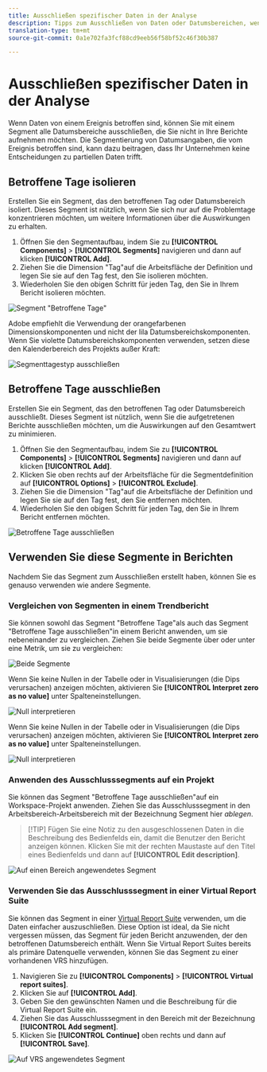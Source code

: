 ```yaml
---
title: Ausschließen spezifischer Daten in der Analyse
description: Tipps zum Ausschließen von Daten oder Datumsbereichen, wenn Sie sie nicht in Berichte aufnehmen möchten.
translation-type: tm+mt
source-git-commit: 0a1e702fa3fcf88cd9eeb56f58bf52c46f30b387

---
```



# Ausschließen spezifischer Daten in der Analyse

Wenn Daten von einem Ereignis [](overview.md)betroffen sind, können Sie mit einem Segment alle Datumsbereiche ausschließen, die Sie nicht in Ihre Berichte aufnehmen möchten. Die Segmentierung von Datumsangaben, die vom Ereignis betroffen sind, kann dazu beitragen, dass Ihr Unternehmen keine Entscheidungen zu partiellen Daten trifft.

## Betroffene Tage isolieren

Erstellen Sie ein Segment, das den betroffenen Tag oder Datumsbereich isoliert. Dieses Segment ist nützlich, wenn Sie sich nur auf die Problemtage konzentrieren möchten, um weitere Informationen über die Auswirkungen zu erhalten.

1. Öffnen Sie den Segmentaufbau, indem Sie zu **[!UICONTROL Components]** > **[!UICONTROL Segments]** navigieren und dann auf klicken **[!UICONTROL Add]**.
2. Ziehen Sie die Dimension &quot;Tag&quot;auf die Arbeitsfläche der Definition und legen Sie sie auf den Tag fest, den Sie isolieren möchten.
3. Wiederholen Sie den obigen Schritt für jeden Tag, den Sie in Ihrem Bericht isolieren möchten.

![Segment &quot;Betroffene Tage&quot;](assets/affected_days.jpg)

Adobe empfiehlt die Verwendung der orangefarbenen Dimensionskomponenten und nicht der lila Datumsbereichskomponenten. Wenn Sie violette Datumsbereichskomponenten verwenden, setzen diese den Kalenderbereich des Projekts außer Kraft:

![Segmenttagestyp ausschließen](assets/exclude_segment_day_type.jpg)

## Betroffene Tage ausschließen

Erstellen Sie ein Segment, das den betroffenen Tag oder Datumsbereich ausschließt. Dieses Segment ist nützlich, wenn Sie die aufgetretenen Berichte ausschließen möchten, um die Auswirkungen auf den Gesamtwert zu minimieren.

1. Öffnen Sie den Segmentaufbau, indem Sie zu **[!UICONTROL Components]** > **[!UICONTROL Segments]** navigieren und dann auf klicken **[!UICONTROL Add]**.
2. Klicken Sie oben rechts auf der Arbeitsfläche für die Segmentdefinition auf **[!UICONTROL Options]** > **[!UICONTROL Exclude]**.
3. Ziehen Sie die Dimension &quot;Tag&quot;auf die Arbeitsfläche der Definition und legen Sie sie auf den Tag fest, den Sie entfernen möchten.
4. Wiederholen Sie den obigen Schritt für jeden Tag, den Sie in Ihrem Bericht entfernen möchten.

![Betroffene Tage ausschließen](assets/exclude_affected_days.jpg)

## Verwenden Sie diese Segmente in Berichten

Nachdem Sie das Segment zum Ausschließen erstellt haben, können Sie es genauso verwenden wie andere Segmente.

### Vergleichen von Segmenten in einem Trendbericht

Sie können sowohl das Segment &quot;Betroffene Tage&quot;als auch das Segment &quot;Betroffene Tage ausschließen&quot;in einem Bericht anwenden, um sie nebeneinander zu vergleichen. Ziehen Sie beide Segmente über oder unter eine Metrik, um sie zu vergleichen:

![Beide Segmente](assets/affected_and_exclude.png)

Wenn Sie keine Nullen in der Tabelle oder in Visualisierungen (die Dips verursachen) anzeigen möchten, aktivieren Sie **[!UICONTROL Interpret zero as no value]** unter Spalteneinstellungen.

![Null interpretieren](assets/interpret_zero.png)

Wenn Sie keine Nullen in der Tabelle oder in Visualisierungen (die Dips verursachen) anzeigen möchten, aktivieren Sie **[!UICONTROL Interpret zero as no value]** unter Spalteneinstellungen.

![Null interpretieren](../assets/interpret_zero.png)

### Anwenden des Ausschlusssegments auf ein Projekt

Sie können das Segment &quot;Betroffene Tage ausschließen&quot;auf ein Workspace-Projekt anwenden. Ziehen Sie das Ausschlusssegment in den Arbeitsbereich-Arbeitsbereich mit der Bezeichnung Segment hier *ablegen*.

>[!TIP] Fügen Sie eine Notiz zu den ausgeschlossenen Daten in die Beschreibung des Bedienfelds ein, damit die Benutzer den Bericht anzeigen können. Klicken Sie mit der rechten Maustaste auf den Titel eines Bedienfelds und dann auf **[!UICONTROL Edit description]**.

![Auf einen Bereich angewendetes Segment](assets/exclude_segment_panel.jpg)

### Verwenden Sie das Ausschlusssegment in einer Virtual Report Suite

Sie können das Segment in einer [Virtual Report Suite](/help/components/vrs/vrs-about.md) verwenden, um die Daten einfacher auszuschließen. Diese Option ist ideal, da Sie nicht vergessen müssen, das Segment für jeden Bericht anzuwenden, der den betroffenen Datumsbereich enthält. Wenn Sie Virtual Report Suites bereits als primäre Datenquelle verwenden, können Sie das Segment zu einer vorhandenen VRS hinzufügen.

1. Navigieren Sie zu **[!UICONTROL Components]** > **[!UICONTROL Virtual report suites]**.
2. Klicken Sie auf **[!UICONTROL Add]**.
3. Geben Sie den gewünschten Namen und die Beschreibung für die Virtual Report Suite ein.
4. Ziehen Sie das Ausschlusssegment in den Bereich mit der Bezeichnung **[!UICONTROL Add segment]**.
5. Klicken Sie **[!UICONTROL Continue]** oben rechts und dann auf **[!UICONTROL Save]**.

![Auf VRS angewendetes Segment](assets/exclude_segment_vrs.png)
